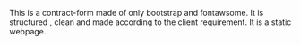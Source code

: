 This is a contract-form made of only bootstrap and fontawsome. It is structured , clean and made according to the client requirement. It is a static webpage.
